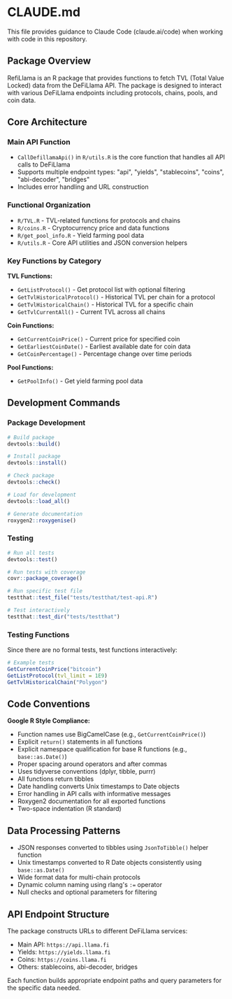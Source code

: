 # CLAUDE.md

This file provides guidance to Claude Code (claude.ai/code) when working with code in this repository.

## Package Overview

RefiLlama is an R package that provides functions to fetch TVL (Total Value Locked) data from the DeFiLlama API. The package is designed to interact with various DeFiLlama endpoints including protocols, chains, pools, and coin data.

## Core Architecture

### Main API Function
- `CallDefillamaApi()` in `R/utils.R` is the core function that handles all API calls to DeFiLlama
- Supports multiple endpoint types: "api", "yields", "stablecoins", "coins", "abi-decoder", "bridges"
- Includes error handling and URL construction

### Functional Organization
- `R/TVL.R` - TVL-related functions for protocols and chains
- `R/coins.R` - Cryptocurrency price and data functions
- `R/get_pool_info.R` - Yield farming pool data
- `R/utils.R` - Core API utilities and JSON conversion helpers

### Key Functions by Category
**TVL Functions:**
- `GetListProtocol()` - Get protocol list with optional filtering
- `GetTvlHistoricalProtocol()` - Historical TVL per chain for a protocol
- `GetTvlHistoricalChain()` - Historical TVL for a specific chain
- `GetTvlCurrentAll()` - Current TVL across all chains

**Coin Functions:**
- `GetCurrentCoinPrice()` - Current price for specified coin
- `GetEarliestCoinDate()` - Earliest available date for coin data
- `GetCoinPercentage()` - Percentage change over time periods

**Pool Functions:**
- `GetPoolInfo()` - Get yield farming pool data

## Development Commands

### Package Development
```r
# Build package
devtools::build()

# Install package
devtools::install()

# Check package
devtools::check()

# Load for development
devtools::load_all()

# Generate documentation
roxygen2::roxygenise()
```

### Testing
```r
# Run all tests
devtools::test()

# Run tests with coverage
covr::package_coverage()

# Run specific test file
testthat::test_file("tests/testthat/test-api.R")

# Test interactively
testthat::test_dir("tests/testthat")
```

### Testing Functions
Since there are no formal tests, test functions interactively:
```r
# Example tests
GetCurrentCoinPrice("bitcoin")
GetListProtocol(tvl_limit = 1E9)
GetTvlHistoricalChain("Polygon")
```

## Code Conventions

**Google R Style Compliance:**
- Function names use BigCamelCase (e.g., `GetCurrentCoinPrice()`)
- Explicit `return()` statements in all functions
- Explicit namespace qualification for base R functions (e.g., `base::as.Date()`)
- Proper spacing around operators and after commas
- Uses tidyverse conventions (dplyr, tibble, purrr)
- All functions return tibbles
- Date handling converts Unix timestamps to Date objects
- Error handling in API calls with informative messages
- Roxygen2 documentation for all exported functions
- Two-space indentation (R standard)

## Data Processing Patterns

- JSON responses converted to tibbles using `JsonToTibble()` helper function
- Unix timestamps converted to R Date objects consistently using `base::as.Date()`
- Wide format data for multi-chain protocols
- Dynamic column naming using rlang's `:=` operator
- Null checks and optional parameters for filtering

## API Endpoint Structure

The package constructs URLs to different DeFiLlama services:
- Main API: `https://api.llama.fi`
- Yields: `https://yields.llama.fi`
- Coins: `https://coins.llama.fi`
- Others: stablecoins, abi-decoder, bridges

Each function builds appropriate endpoint paths and query parameters for the specific data needed.